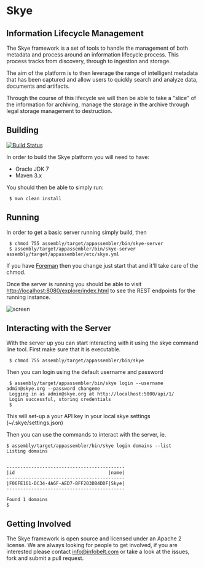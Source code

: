 Skye 
=
Information Lifecycle Management
-

The Skye framework is a set of tools to handle the management of both metadata and process around an information lifecycle process.  This process tracks from discovery,  through to ingestion and storage.

The aim of the platform is to then leverage the range of intelligent metadata that has been captured and allow users to quickly search and analyze data, documents and artifacts.  

Through the course of this lifecycle we will then be able to take a "slice" of the information for archiving,  manage the storage in the archive through legal storage management to destruction.

Building
-

[![Build Status](https://travis-ci.org/infobelt/skye.png?branch=master)](https://travis-ci.org/infobelt/skye)

In order to build the Skye platform you will need to have:

* Oracle JDK 7
* Maven 3.x

You should then be able to simply run:

     $ mvn clean install

Running
-

In order to get a basic server running simply build, then

	 $ chmod 755 assembly/target/appassembler/bin/skye-server
     $ assembly/target/appassembler/bin/skye-server assembly/target/appassembler/etc/skye.yml

If you have [Foreman](http://ddollar.github.io/foreman/) then you change just start that and it'll take care of the chmod.

Once the server is running you should be able to visit [http://localhost:8080/explore/index.html](http://localhost:8080/explore/index.html) to see the REST endpoints for the running instance.

![screen](https://raw.github.com/infobelt/skye/master/screenshot.png)

Interacting with the Server
-

With the server up you can start interacting with it using the skye command line tool.  First make sure that it is executable.

	 $ chmod 755 assembly/target/appassembler/bin/skye

Then you can login using the default username and password

	 $ assembly/target/appassembler/bin/skye login --username admin@skye.org --password changeme                                          
	 Logging in as admin@skye.org at http://localhost:5000/api/1/
	 Login successful, storing credentials
	 $

This will set-up a your API key in your local skye settings (~/.skye/settings.json)

Then you can use the commands to interact with the server, ie.

	$ assembly/target/appassembler/bin/skye login domains --list
	Listing domains


	-------------------------------------------
	|id                                  |name|
	-------------------------------------------
	|F06FE161-DC34-4A6F-AED7-BFF203DB4DDF|Skye|
	-------------------------------------------

	Found 1 domains
	$

Getting Involved
-

The Skye framework is open source and licensed under an Apache 2 license.  We are always looking for people to get involved,  if you are interested please contact info@infobelt.com or take a look at the issues, fork and submit a pull request.

